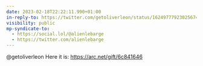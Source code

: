 ```yaml
---
date: 2023-02-18T22:22:11.990+01:00
in-reply-to: https://twitter.com/getoliverleon/status/1624977792302567426
visibility: public
mp-syndicate-to:
  - https://social.lol/@alienlebarge
  - https://twitter.com/alienlebarge
---
```

@getoliverleon Here it is: https://arc.net/gift/6c841646

